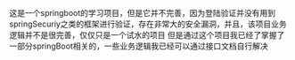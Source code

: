 这是一个springboot的学习项目，但是它并不完善，因为登陆验证并没有用到springSecuriy之类的框架进行验证，存在非常大的安全漏洞，并且，该项目业务逻辑并不是很完善，仅仅只是一个试水的项目
但是通过这个项目我已经了掌握了一部分springBoot相关的，一些业务逻辑我已经可以通过接口文档自行解决
